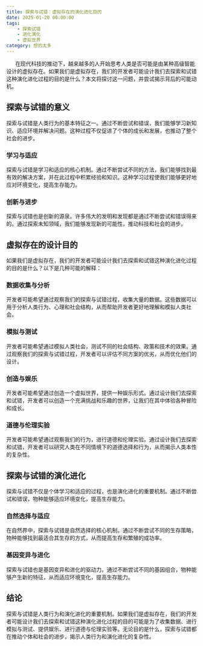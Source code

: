 ```yaml
---
title: 探索与试错：虚拟存在的演化进化目的
date: 2025-01-20 00:00:00
tags:
    - 探索试错
    - 进化演化
    - 虚拟世界
category: 想的太多
---
```



&nbsp;&nbsp;&nbsp;&nbsp;&nbsp;&nbsp;在现代科技的推动下，越来越多的人开始思考人类是否可能是由某种高级智能设计的虚拟存在。如果我们是虚拟存在，我们的开发者可能设计我们去探索和试错这种演化进化过程的目的是什么？本文将探讨这一问题，并尝试揭示背后的可能动机。

<!-- more -->
## 探索与试错的意义

探索与试错是人类行为的基本特征之一。通过不断尝试和错误，我们能够学习新知识、适应环境并解决问题。这种过程不仅促进了个体的成长和发展，也推动了整个社会的进步。

### 学习与适应

探索与试错是学习和适应的核心机制。通过不断尝试不同的方法，我们能够找到最有效的解决方案，并在此过程中积累经验和知识。这种学习过程使我们能够更好地应对环境变化，提高生存能力。

### 创新与进步

探索与试错也是创新的源泉。许多伟大的发明和发现都是通过不断尝试和错误得来的。通过探索未知领域，我们能够发现新的可能性，推动科技和社会的进步。

## 虚拟存在的设计目的

如果我们是虚拟存在，我们的开发者可能设计我们去探索和试错这种演化进化过程的目的是什么？以下是几种可能的解释：

### 数据收集与分析

开发者可能希望通过观察我们的探索与试错过程，收集大量的数据。这些数据可以用于分析人类行为、心理和社会结构，从而帮助开发者更好地理解和模拟人类社会。

### 模拟与测试

开发者可能希望通过模拟人类社会，测试不同的社会结构、政策和技术的效果。通过观察我们的探索与试错过程，开发者可以评估不同方案的优劣，从而优化他们的设计。

### 创造与娱乐

开发者可能希望通过创造一个虚拟世界，提供一种娱乐形式。通过设计我们去探索和试错，开发者可以创造一个充满挑战和乐趣的世界，让我们在其中体验各种冒险和成长。

### 道德与伦理实验

开发者可能希望通过观察我们的行为，进行道德和伦理实验。通过设计我们去探索和试错，开发者可以研究人类在不同情境下的道德选择和行为，从而揭示人类本性的复杂性。

## 探索与试错的演化进化

探索与试错不仅是个体学习和适应的过程，也是演化进化的重要机制。通过不断尝试和错误，物种能够适应环境变化，提高生存能力。

### 自然选择与适应

在自然界中，探索与试错是自然选择的核心机制。通过不断尝试不同的生存策略，物种能够找到最适合其生存的方式，从而提高生存和繁殖的成功率。

### 基因变异与进化

探索与试错也是基因变异和进化的驱动力。通过不断尝试不同的基因组合，物种能够产生新的特征，从而适应环境变化，提高生存能力。

## 结论

探索与试错是人类行为和演化进化的重要机制。如果我们是虚拟存在，我们的开发者可能设计我们去探索和试错这种演化进化过程的目的可能是为了收集数据、进行模拟与测试、提供娱乐、进行道德与伦理实验等。无论目的是什么，探索与试错都在推动个体和社会的进步，揭示人类行为和演化进化的复杂性。